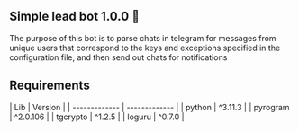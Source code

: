 <h2>Simple lead bot 1.0.0 🤖</h2>
<p>The purpose of this bot is to parse chats in telegram for messages from unique users that correspond to the keys and exceptions specified in the configuration file, and then send out chats for notifications</p>
<h2>Requirements</h2>
| Lib  | Version |
| ------------- | ------------- |
| python    | ^3.11.3   |
| pyrogram  | ^2.0.106  |
| tgcrypto  | ^1.2.5    |
| loguru    | ^0.7.0    |